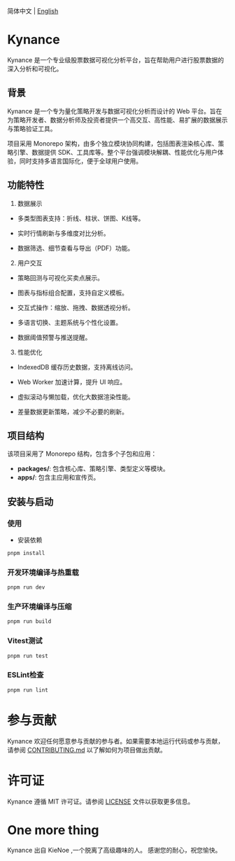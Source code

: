 简体中文 | [English](./README.md)

# Kynance

Kynance 是一个专业级股票数据可视化分析平台，旨在帮助用户进行股票数据的深入分析和可视化。

## 背景

Kynance 是一个专为量化策略开发与数据可视化分析而设计的 Web 平台。旨在为策略开发者、数据分析师及投资者提供一个高交互、高性能、易扩展的数据展示与策略验证工具。

项目采用 Monorepo 架构，由多个独立模块协同构建，包括图表渲染核心库、策略引擎、数据提供 SDK、工具库等。整个平台强调模块解耦、性能优化与用户体验，同时支持多语言国际化，便于全球用户使用。

## 功能特性

1. 数据展示

- 多类型图表支持：折线、柱状、饼图、K线等。

- 实时行情刷新与多维度对比分析。

- 数据筛选、细节查看与导出（PDF）功能。

2. 用户交互

- 策略回测与可视化买卖点展示。

- 图表与指标组合配置，支持自定义模板。

- 交互式操作：缩放、拖拽、数据透视分析。

- 多语言切换、主题系统与个性化设置。

- 数据阈值预警与推送提醒。

3. 性能优化

- IndexedDB 缓存历史数据，支持离线访问。

- Web Worker 加速计算，提升 UI 响应。

- 虚拟滚动与懒加载，优化大数据渲染性能。

- 差量数据更新策略，减少不必要的刷新。

## 项目结构

该项目采用了 Monorepo 结构，包含多个子包和应用：

- **packages/**: 包含核心库、策略引擎、类型定义等模块。
- **apps/**: 包含主应用和宣传页。

## 安装与启动

### 使用

- 安装依赖

```sh
pnpm install
```

### 开发环境编译与热重载

```sh
pnpm run dev
```

### 生产环境编译与压缩

```sh
pnpm run build
```

### Vitest测试

```sh
pnpm run test
```

### ESLint检查

```sh
pnpm run lint
```

# 参与贡献

Kynance 欢迎任何愿意参与贡献的参与者。如果需要本地运行代码或参与贡献，请参阅 [CONTRIBUTING.md](./CONTRIBUTING.md) 以了解如何为项目做出贡献。

# 许可证

Kynance 遵循 MIT 许可证。请参阅 [LICENSE](./LICENSE) 文件以获取更多信息。

# One more thing

Kynance 出自 KieNoe ,一个脱离了高级趣味的人。
感谢您的耐心，祝您愉快。
